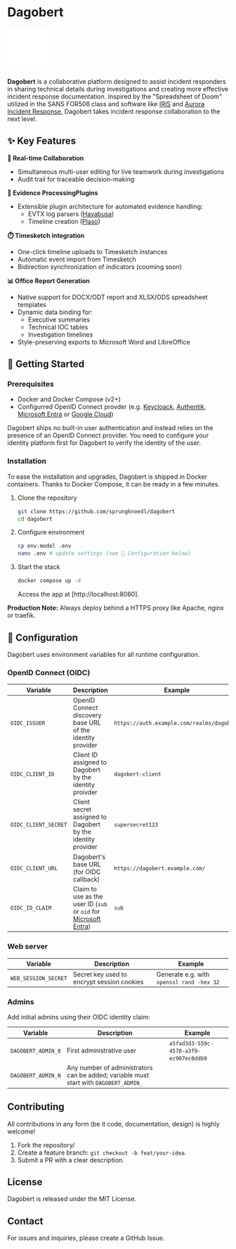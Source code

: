 # Dagobert

![Dagobert Logo](web/favicon.svg)

**Dagobert** is a collaborative platform designed to assist incident responders in sharing technical details during investigations and creating more effective incident response documentation. Inspired by the "Spreadsheet of Doom" utilized in the SANS FOR508 class and software like [IRIS](https://dfir-iris.org/) and [Aurora Incident Response](https://github.com/cyb3rfox/Aurora-Incident-Response), Dagobert takes incident response collaboration to the next level.

## ✨ Key Features

**🔄 Real-time Collaboration**
* Simultaneous multi-user editing for live teamwork during investigations
* Audit trail for traceable decision-making

**🔌 Evidence ProcessingPlugins**
*  Extensible plugin architecture for automated evidence handling:
    * EVTX log parsers ([Hayabusa](https://github.com/Yamato-Security/hayabusa))
    * Timeline creation ([Plaso](https://github.com/log2timeline/plaso))

**⏱️ Timesketch integration**
* One-click timeline uploads to Timesketch instances
* Automatic event import from Timesketch
* Bidirection synchronization of indicators (cooming soon)

**📊 Office Report Generation**
* Native support for DOCX/ODT report and XLSX/ODS spreadsheet templates
* Dynamic data binding for:
    * Executive summaries
    * Technical IOC tables
    * Investigation timelines
* Style-preserving exports to Microsoft Word and LibreOffice

## 🚀 Getting Started

### Prerequisites

* Docker and Docker Compose (v2+)
* Configurred OpenID Connect provder (e.g. [Keycloack](https://www.keycloak.org/), [Authentik](https://goauthentik.io/), [Microsoft Entra](https://learn.microsoft.com/en-us/entra/identity-platform/v2-protocols-oidc) or [Google Cloud](https://cloud.google.com/identity-platform/docs/web/oidc))

Dagobert ships no built-in user authentication and instead relies on the presence of an OpenID Connect provider. You need to configure your identity platform first for Dagobert to verify the identity of the user.

### Installation

To ease the installation and upgrades, Dagobert is shipped in Docker containers. Thanks to Docker Compose, it can be ready in a few minutes.

1. Clone the repository

    ```sh
    git clone https://github.com/sprungknoedl/dagobert
    cd dagobert
    ```

2. Configure environment

    ```sh
    cp env.model .env
    nano .env # update settings (see 📝 Configuration below)
    ```

3. Start the stack

    ```sh
    docker compose up -d
    ```

    Access the app at [http://localhost:8080].

**Production Note:** Always deploy behind a HTTPS proxy like Apache, nginx or traefik.

## 📝 Configuration
Dagobert uses environment variables for all runtime configuration.

### OpenID Connect (OIDC)

| Variable | Description | Example |
| -------- | ----------- | ------- |
| `OIDC_ISSUER` | OpenID Connect discovery base URL of the identity provider | `https://auth.example.com/realms/dagobert` |
| `OIDC_CLIENT_ID` | Client ID assigned to Dagobert by the identity proivder | `dagobert-client` |
| `OIDC_CLIENT_SECRET` | Client secret assigned to Dagobert by the identity provider | `supersecret123` |
| `OIDC_CLIENT_URL` | Dagobert's base URL (for OIDC callback) | `https://dagobert.example.com/` |
| `OIDC_ID_CLAIM` | Claim to use as the user ID (`sub` or `oid` for [Microsoft Entra](https://learn.microsoft.com/en-us/entra/identity-platform/id-token-claims-reference#use-claims-to-reliably-identify-a-user)) | `sub` |

### Web server

| Variable | Description | Example |
| -------- | ----------- | ------- |
| `WEB_SESSION_SECRET` | Secret key used to encrypt session cookies | Generate e.g. with `openssl rand -hex 32` |

### Admins
Add initial admins using their OIDC identity claim:

| Variable | Description | Example |
| -------- | ----------- | ------- |
| `DAGOBERT_ADMIN_0` | First administrative user | `a5fad3d3-559c-4578-a3f9-ec907ec0ddb9` |
| `DAGOBERT_ADMIN_N` | Any number of administrators can be added; variable must start with `DAGOBERT_ADMIN_` | |

## Contributing

All contributions in any form (be it code, documentation, design) is highly welcome!

1. Fork the repository/
2. Create a feature branch: `git checkout -b feat/your-idea`.
3. Submit a PR with a clear description.

## License

Dagobert is released under the MIT License.

## Contact

For issues and inquiries, please create a GitHub Issue.